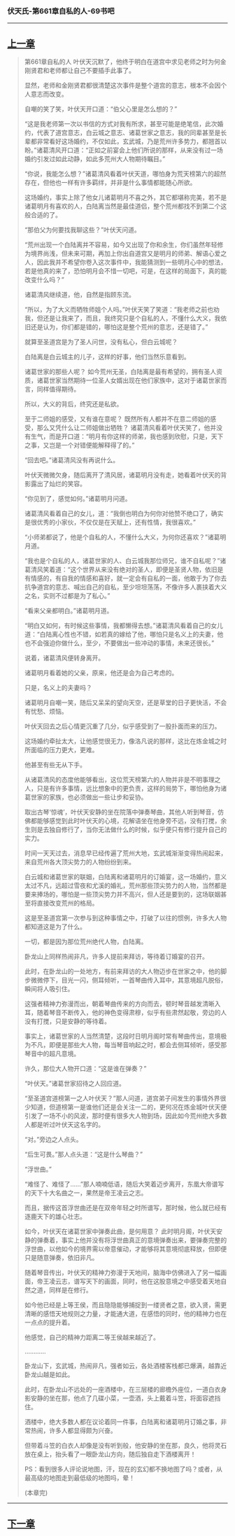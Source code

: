 ### 伏天氏-第661章自私的人-69书吧

--------
[上一章](./986fa0fc0afd0a2cbfb6ace0c2bdc963.md)
--------


>
>
>
>第661章自私的人
>叶伏天沉默了，他终于明白在道宫中求见老师之时为何金刚贤君和老师都让自己不要插手此事了。
>
>显然，老师和金刚贤君都很清楚这次事件是整个道宫的意志，根本不会因个人意志而改变。
>
>自嘲的笑了笑，叶伏天开口道：“伯父心里是怎么想的？”
>
>“这是我老师第一次以书信的方式对我有所求，甚至可能是绝笔信，此次婚约，代表了道宫意志，白云城之意志、诸葛世家之意志，我的同辈甚至是长辈都非常看好这场婚约，不仅如此，玄武城，乃是荒州许多势力，都翘首以盼。”诸葛清风开口道：“正如之前宴会上他们所说的那样，从来没有过一场婚约引发过如此动静，如此多荒州大人物期待瞩目。”
>
>“你说，我能怎么想？”诸葛清风看着叶伏天道，哪怕身为荒天榜第六的超然存在，但他也一样有许多羁绊，并非是什么事情都能随心所欲。
>
>这场婚约，事实上除了他女儿诸葛明月不喜之外，其它都堪称完美，若不是诸葛明月有喜欢的人，白陆离当然是最佳道侣，整个荒州都找不到第二个这般合适的了。
>
>“那伯父为何要找我聊这些？”叶伏天问道。
>
>“荒州出现一个白陆离并不容易，如今又出现了你和余生，你们虽然年轻修为境界尚浅，但未来可期，再加上你出自道宫又是明月的师弟、解语心爱之人，因此我并不希望你卷入这次事件中，我能猜测到一些明月心中的想法，若是他真的来了，恐怕明月会不惜一切吧，可是，在这样的局面下，真的能改变什么吗？”
>
>诸葛清风继续道，他，自然是指顾东流。
>
>“所以，为了大义而牺牲师姐个人吗。”叶伏天笑了笑道：“我老师之前也劝我，但还是让我来了，而且，我终究只是个自私的人，不懂什么大义，我依旧还是认为，你们都是错的，哪怕这是整个荒州的意志，还是错了。”
>
>就算至圣道宫是为了圣人问世，没有私心，但白云城呢？
>
>白陆离是白云城主的儿子，这样的好事，他们当然乐意看到。
>
>诸葛世家的那些人呢？
>如今荒州无圣，白陆离是最有希望的，拥有圣人资质，诸葛世家当然期待一位圣人女婿出现在他们家族中，这对于诸葛世家而言，同样值得期待。
>
>所以，大义的背后，终究还是私欲。
>
>至于二师姐的感受，又有谁在意呢？
>既然所有人都并不在意二师姐的感受，那么又凭什么让二师姐做出牺牲？
>诸葛清风看着叶伏天笑了，他并没有生气，而是开口道：“明月有你这样的师弟，我也感到欣慰，只是，天下之事，又岂是一个对错便能解释得了的。”
>
>“回去吧。”诸葛清风没有再说什么。
>
>叶伏天微微欠身，随后离开了清风居，诸葛明月没有走，她看着叶伏天的背影露出了灿烂的笑容。
>
>“你见到了，感觉如何。”诸葛明月问道。
>
>诸葛清风看着自己的女儿，道：“我倒也明白为何你对他赞不绝口了，确实是很优秀的小家伙，不仅仅是在天赋上，还有性情，我很喜欢。”
>
>“小师弟都说了，他是个自私的人，不懂什么大义，为何你还喜欢？”诸葛明月道。
>
>“我也是个自私的人，诸葛世家的人、白云城我那位师兄，谁不自私呢？”诸葛清风笑着道：“这个世界从来没有绝对的圣人，即便是圣贤人物，依旧是有情感的，有自我的情感和喜好，就一定会有自私的一面，他敢于为了你去抗争道宫的意志、喊出自己的自私，至少坦坦荡荡，不像许多人裹挟着大义之名，实则不过都是为了私心。”
>
>“看来父亲都明白。”诸葛明月道。
>
>“明白又如何，有时候这些事情，我都懒得去想。”诸葛清风看着自己的女儿道：“白陆离心性也不错，如若真的嫁给了他，哪怕只是名义上的夫妻，他也不会强迫你做什么，至少，不要做出一些冲动的事情，未来还很长。”
>
>说着，诸葛清风便转身离开。
>
>诸葛明月看着她的父亲，原来，他还是会为自己考虑的。
>
>只是，名义上的夫妻吗？
>
>诸葛明月自嘲一笑，随后又呆呆的望向天空，还是草堂的日子更快活，不会有忧愁、烦恼。
>
>叶伏天回去之后心情更沉重了几分，似乎感受到了一股扑面而来的压力。
>
>这场婚约牵扯太大，让他感觉很无力，像洛凡说的那样，这比在炼金城之时所面临的压力更大，更难。
>
>他甚至有些无从下手。
>
>从诸葛清风的态度他能够看出，这位荒天榜第六的人物并非是不明事理之人，只是有许多事情，远比想象中的更负责，这样的局势下，哪怕他身为诸葛世家的家族，也必须做出一些让步和妥协。
>
>取出古琴‘惊魂’，叶伏天安静的坐在院落中弹奏琴曲，其他人听到琴音，仿佛都能够感觉到此时叶伏天的心境，花解语坐在他身旁不远，没有打搅，余生则是去独自修行了，当你无法做什么的时候，似乎便只有修行提升自己的实力。
>
>时间一天天过去，消息早已经传遍了荒州大地，玄武城渐渐变得热闹起来，来自荒州各大顶尖势力的人物纷纷到来。
>
>白云城和诸葛世家的联姻，白陆离和诸葛明月的订婚宴，这一场婚约，意义太过不凡，远超过雪夜和尤溪的婚礼，荒州那些顶尖势力的人物，当然都是要来捧场的，哪怕是一些顶尖势力并不高兴，但人还是要到的，这场联姻甚至将直接改变荒州的格局。
>
>这是至圣道宫第一次参与到这种事情之中，打破了以往的惯例，许多大人物都知道这是为了什么。
>
>一切，都是因为那位荒州绝代人物，白陆离。
>
>卧龙山上同样热闹非凡，许多人提前来拜访，等待着订婚宴的召开。
>
>此时，在卧龙山的一处地方，有前来拜访的大人物迈步在世家之中，他的脚步微微停下，目光一闪，侧耳倾听，一首琴曲传入耳中，其意境超凡脱俗，瞬间将人吸引住。
>
>这强者精神力弥漫而出，朝着琴曲传来的方向而去，顿时琴音越发清晰入耳，随着琴音不断传入，他的神色变得肃穆，似乎有些肃然起敬，旁边的人没有打搅，只是安静的等待着。
>
>事实上，诸葛世家的人当然清楚，这段时日明月阁时常有琴曲传出，意境极为不凡，即便是那些大人物，每当琴音响起之时，都会去侧耳倾听，感受那琴音中的超凡意境。
>
>许久，那位大人物开口道：“这是谁在弹奏？”
>
>“叶伏天。”诸葛世家招待之人回应道。
>
>“至圣道宫道榜第一之人叶伏天？”那人问道，道宫弟子间发生的事情外界很少知道，但道榜第一是谁他们还是会关注一二的，更何况在炼金城叶伏天便引发了一场不小的风波，那时便有很多大人物到场，因此如今荒州绝大多数人都是听过叶伏天这名字的。
>
>“对。”旁边之人点头。
>
>“后生可畏。”那人点头道：“这是什么琴曲？”
>
>“浮世曲。”
>
>“难怪了、难怪了……”那人喃喃低语，随后大笑着迈步离开，东凰大帝谱写的天下十大名曲之一，果然是帝王凌云之志。
>
>而且，据传这首浮世曲还是在双帝年轻之时所谱写，那时候，他么就已经有逐鹿天下的雄心壮志。
>
>如今，叶伏天在诸葛世家中弹奏此曲，是何用意？
>此时明月阁，叶伏天安静的弹奏着，事实上他并没有将浮世曲真正的意境弹奏出来，要弹奏完整的浮世曲，以他如今的境界需以帝意催动，才能够将其意境彻底释放，但即便只是随意弹奏，依旧非凡。
>
>随着琴音传出，叶伏天的精神力弥漫于天地间，脑海中仿佛进入了另一幅画面，帝王凌云志，谱写天下的画面，同时，他在这股意境之中感受着天地自然之道，同样是在修行。
>
>如今他已经是上等王侯，而且隐隐能够捕捉到一缕贤者之意，欲入贤，需更清晰的感悟天地规则之力量，才能通大道，在感悟的同时，他的精神力也在一点点的提升着。
>
>他感觉，自己的精神力距离二等王侯越来越近了。
>
>…………
>
>卧龙山下，玄武城，热闹非凡，强者如云，各处酒楼客栈都已爆满，越靠近卧龙山越是如此。
>
>此时，在卧龙山不远处的一座酒楼中，在三层楼的廊檐外座位，一道白衣身影安静的坐在那，他点了几碟小菜，一壶酒，头上戴着斗笠，将面容遮挡住。
>
>酒楼中，绝大多数人都在议论着同一件事，白陆离和诸葛明月订婚之事，非常热闹，许多人都显得颇为兴奋。
>
>但带着斗笠的白衣人却像是没有听到般，他安静的坐在那，良久，他将灵石放在桌上，抬头看了一眼卧龙山方向，随后独自走下酒楼离开！
>
>PS：看到很多人评论说地图，汗，现在的玄幻都不换地图了吗？或者，从最高级的地图走到最低级的地图吗，晕！
>
>(本章完)
>
>

--------
[下一章](./42c19c6d12712c616a856e769d8174d2.md)
--------
